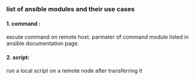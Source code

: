 ###  list of ansible modules and their use cases
#### 1. command :
excute command on remote host. parmater of command module listed in ansible documentation page.
#### 2. script:
run a local script on a remote node after transferring it

